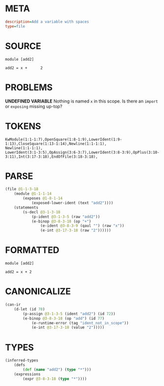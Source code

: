 # META
~~~ini
description=Add a variable with spaces
type=file
~~~
# SOURCE
~~~roc
module [add2]

add2 = x +      2
~~~
# PROBLEMS
**UNDEFINED VARIABLE**
Nothing is named `x` in this scope.
Is there an `import` or `exposing` missing up-top?

# TOKENS
~~~zig
KwModule(1:1-1:7),OpenSquare(1:8-1:9),LowerIdent(1:9-1:13),CloseSquare(1:13-1:14),Newline(1:1-1:1),
Newline(1:1-1:1),
LowerIdent(3:1-3:5),OpAssign(3:6-3:7),LowerIdent(3:8-3:9),OpPlus(3:10-3:11),Int(3:17-3:18),EndOfFile(3:18-3:18),
~~~
# PARSE
~~~clojure
(file @1-1-3-18
	(module @1-1-1-14
		(exposes @1-8-1-14
			(exposed-lower-ident (text "add2"))))
	(statements
		(s-decl @3-1-3-18
			(p-ident @3-1-3-5 (raw "add2"))
			(e-binop @3-8-3-18 (op "+")
				(e-ident @3-8-3-9 (qaul "") (raw "x"))
				(e-int @3-17-3-18 (raw "2"))))))
~~~
# FORMATTED
~~~roc
module [add2]

add2 = x + 2
~~~
# CANONICALIZE
~~~clojure
(can-ir
	(d-let (id 78)
		(p-assign @3-1-3-5 (ident "add2") (id 72))
		(e-binop @3-8-3-18 (op "add") (id 77)
			(e-runtime-error (tag "ident_not_in_scope"))
			(e-int @3-17-3-18 (value "2")))))
~~~
# TYPES
~~~clojure
(inferred-types
	(defs
		(def (name "add2") (type "*")))
	(expressions
		(expr @3-8-3-18 (type "*"))))
~~~